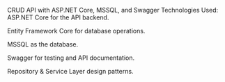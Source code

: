 CRUD API with ASP.NET Core, MSSQL, and Swagger
Technologies Used:
ASP.NET Core for the API backend.

Entity Framework Core for database operations.

MSSQL as the database.

Swagger for testing and API documentation.

Repository & Service Layer design patterns.
